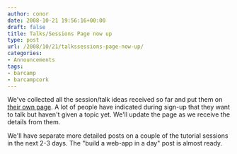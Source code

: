 ```yaml
---
author: conor
date: 2008-10-21 19:56:16+00:00
draft: false
title: Talks/Sessions Page now up
type: post
url: /2008/10/21/talkssessions-page-now-up/
categories:
- Announcements
tags:
- barcamp
- barcampcork
---
```


We've collected all the session/talk ideas received so far and put them on [their own page](http://www.barcampcork.com/sessionstalks/). A lot of people have indicated during sign-up that they want to talk but haven't given a topic yet. We'll update the page as we receive the details from them.

We'll have separate more detailed posts on a couple of the tutorial sessions in the next 2-3 days. The "build a web-app in a day" post is almost ready.
